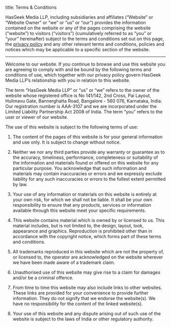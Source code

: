 title: Terms & Conditions

HasGeek Media LLP, including subsidiaries and affiliates (“Website” or “Website Owner” or “we” or “us” or “our”) provides the information contained on the website or any of the pages comprising the website (“website”) to visitors (“visitors”) (cumulatively referred to as “you” or “your” hereinafter) subject to the terms and conditions set out on this page, the [privacy policy](privacy) and any other relevant terms and conditions, policies and notices which may be applicable to a specific section of the website.

---

Welcome to our website. If you continue to browse and use this website you are agreeing to comply with and be bound by the following terms and conditions of use, which together with our privacy policy govern HasGeek Media LLP’s relationship with you in relation to this website.

The term “HasGeek Media LLP” or “us” or “we” refers to the owner of the website whose registered office is No 141/142, 2nd Cross, Pai Layout, Hulimavu Gate, Bannerghatta Road, Bangalore - 560 076, Karnataka, India. Our registration number is AAA-3107 and we are incorporated under the Limited Liability Partnership Act 2008 of India. The term “you” refers to the user or viewer of our website.

The use of this website is subject to the following terms of use:

1. The content of the pages of this website is for your general information and use only. It is subject to change without notice.

2. Neither we nor any third parties provide any warranty or guarantee as to the accuracy, timeliness, performance, completeness or suitability of the information and materials found or offered on this website for any particular purpose. You acknowledge that such information and materials may contain inaccuracies or errors and we expressly exclude liability for any such inaccuracies or errors to the fullest extent permitted by law.

3. Your use of any information or materials on this website is entirely at your own risk, for which we shall not be liable. It shall be your own responsibility to ensure that any products, services or information available through this website meet your specific requirements.

4. This website contains material which is owned by or licensed to us. This material includes, but is not limited to, the design, layout, look, appearance and graphics. Reproduction is prohibited other than in accordance with the copyright notice, which forms part of these terms and conditions.

5. All trademarks reproduced in this website which are not the property of, or licensed to, the operator are acknowledged on the website wherever we have been made aware of a trademark claim.

6. Unauthorised use of this website may give rise to a claim for damages and/or be a criminal offence.

7. From time to time this website may also include links to other websites. These links are provided for your convenience to provide further information. They do not signify that we endorse the website(s). We have no responsibility for the content of the linked website(s).

8. Your use of this website and any dispute arising out of such use of the website is subject to the laws of India or other regulatory authority.
